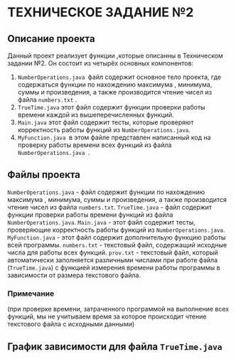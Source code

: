 # ТЕХНИЧЕСКОЕ ЗАДАНИЕ №2

## Описание проекта

Данный проект реализует функции ,которые описанны в Техническом задании №2. Он состоит из четырёх основных компонентов:
1.  `NumberOperations.java `файл содержит основное тело проекта, где содержаться функции по нахождению максимума , минимума, суммы и произведения, а также производится чтение чисел из файла `numbers.txt` .
2. `TrueTime.java` этот файл содержит функции проверки работы времени каждой из вышеперечисленных функций.
3. `Main.java` этот файл содержит тесты, которые проверяют корректность работы функций из `NumberOperations.java`.
4. `MyFunction.java `в этом файле представлен написанный код на проверку работы времени всех функций из файла `NumberOperations.java `.

## Файлы проекта

`NumberOperations.java` - файл содержит функции по нахождению максимума , минимума, суммы и произведения, а также производится чтение чисел из файла `numbers.txt`.
`TrueTime.java` - файл содержит функции проверки работы времени функций из файла `NumberOperations.java`.
`Main.java` - этот файл содержит тесты, проверяющие корректность работы функций из `NumberOperations.java`.
`MyFunction.java` - этот файл содержит дополнительую функцию работы всей программы.
`numbers.txt` - текстовый файл, содержащий исходные числа для работы всех функций.
`prov.txt` - текстовый файл, который автоматически заполняется различными числами при работе файла (`TrueTime.java`) с функцией измерения времени работы программы в зависимости от размера текстового файла.

### Примечание

(при проверке времени, затраченного программой на выполнение всех функций, мы не учитываем время за которое происходит чтение текстового файла с исходными данными)

## График зависимости для файла `TrueTime.java`

